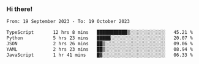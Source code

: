 ### Hi there!

<!--START_SECTION:waka-->

```txt
From: 19 September 2023 - To: 19 October 2023

TypeScript       12 hrs 8 mins   ███████████▒░░░░░░░░░░░░░   45.21 %
Python           5 hrs 23 mins   █████░░░░░░░░░░░░░░░░░░░░   20.07 %
JSON             2 hrs 26 mins   ██▒░░░░░░░░░░░░░░░░░░░░░░   09.06 %
YAML             2 hrs 23 mins   ██▒░░░░░░░░░░░░░░░░░░░░░░   08.94 %
JavaScript       1 hr 41 mins    █▓░░░░░░░░░░░░░░░░░░░░░░░   06.33 %
```

<!--END_SECTION:waka-->
